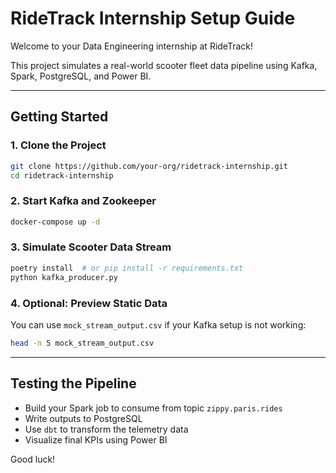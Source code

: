 # RideTrack Internship Setup Guide

Welcome to your Data Engineering internship at RideTrack!

This project simulates a real-world scooter fleet data pipeline using Kafka, Spark, PostgreSQL, and Power BI.

---

## Getting Started

### 1. Clone the Project
```bash
git clone https://github.com/your-org/ridetrack-internship.git
cd ridetrack-internship
```

### 2. Start Kafka and Zookeeper
```bash
docker-compose up -d
```

### 3. Simulate Scooter Data Stream
```bash
poetry install  # or pip install -r requirements.txt
python kafka_producer.py
```

### 4. Optional: Preview Static Data
You can use `mock_stream_output.csv` if your Kafka setup is not working:
```bash
head -n 5 mock_stream_output.csv
```

---

## Testing the Pipeline

- Build your Spark job to consume from topic `zippy.paris.rides`
- Write outputs to PostgreSQL
- Use `dbt` to transform the telemetry data
- Visualize final KPIs using Power BI

Good luck!